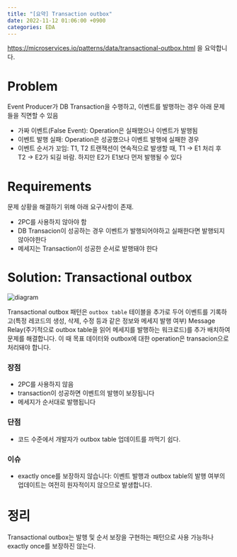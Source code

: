 ```yaml
---
title: "[요약] Transaction outbox"
date: 2022-11-12 01:06:00 +0900
categories: EDA
---
```


https://microservices.io/patterns/data/transactional-outbox.html 을 요악합니다.

# Problem

Event Producer가 DB Transaction을 수행하고, 이벤트를 발행하는 경우 아래 문제들을 직면할 수 있음

- 가짜 이벤트(False Event): Operation은 실패했으나 이벤트가 발행됨
- 이벤트 발행 실패: Operation은 성공했으나 이벤트 발행에 실패한 경우
- 이벤트 순서가 꼬임: T1, T2 트랜잭션이 연속적으로 발생할 때, T1 -> E1 처리 후 T2 -> E2가 되길 바람. 하지만 E2가 E1보다 먼저 발행될 수 있다

# Requirements

문제 상황을 해결하기 위해 아래 요구사항이 존재.

- 2PC를 사용하지 않아야 함
- DB Transacion이 성공하는 경우 이벤트가 발행되어야하고 실패한다면 발행되지 않아야한다
- 메세지는 Transaction이 성공한 순서로 발행돼야 한다

# Solution: Transactional outbox

![diagram](https://microservices.io/i/patterns/data/ReliablePublication.png)

Transactional outbox 패턴은 `outbox table` 테이블을 추가로 두어 이벤트를 기록하고(특정 레코드의 생성, 삭제, 수정 등과 같은 정보와 메세지 발행 여부)
Message Relay(주기적으로 outbox table을 읽어 메세지를 발행하는 워크로드)를 추가 배치하여 문제를 해결합니다.
이 때 목표 데이터와 outbox에 대한 operation은 transacion으로 처리돼야 합니다.

### 장점

- 2PC를 사용하지 않음
- transaction이 성공하면 이벤트의 발행이 보장됩니다
- 메세지가 순서대로 발행됩니다

### 단점

- 코드 수준에서 개발자가 outbox table 업데이트를 까먹기 쉽다.

### 이슈

- exactly once를 보장하지 않습니다: 이벤트 발행과 outbox table의 발행 여부의 업데이트는 여전히 원자적이지 않으므로 발생합니다.

# 정리

Transactional outbox는 발행 및 순서 보장을 구현하는 패턴으로 사용 가능하나 exactly once를 보장하진 않는다.
